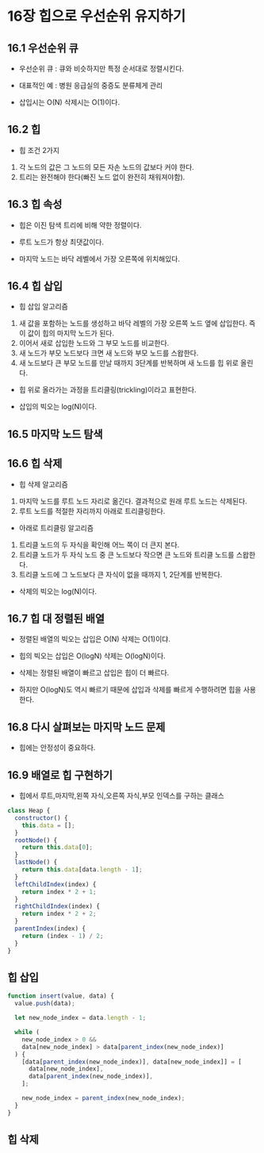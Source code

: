 # 16장 힙으로 우선순위 유지하기

## 16.1 우선순위 큐

- 우선순위 큐 : 큐와 비슷하지만 특정 순서대로 정렬시킨다.

- 대표적인 예 : 병원 응급실의 중증도 분류체게 관리

- 삽입시는 O(N) 삭제시는 O(1)이다.

## 16.2 힙

- 힙 조건 2가지

1. 각 노드의 값은 그 노드의 모든 자손 노드의 값보다 커야 한다.
2. 트리는 완전해야 한다(빠진 노드 없이 완전히 채워져야함).

## 16.3 힙 속성

- 힙은 이진 탐색 트리에 비해 약한 정렬이다.

- 루트 노드가 항상 최댓값이다.

- 마지막 노드는 바닥 레벨에서 가장 오른쪽에 위치해있다.

## 16.4 힙 삽입

- 힙 삽입 알고리즘

1. 새 값을 포함하는 노드를 생성하고 바닥 레벨의 가장 오른쪽 노드 옆에 삽입한다. 즉 이 값이 힙의 마지막 노드가 된다.
2. 이어서 새로 삽입한 노드와 그 부모 노드를 비교한다.
3. 새 노드가 부모 노드보다 크면 새 노드와 부모 노드를 스왑한다.
4. 새 노드보다 큰 부모 노드를 만날 때까지 3단계를 반복하며 새 노드를 힙 위로 올린다.

- 힙 위로 올라가는 과정을 트리클링(trickling)이라고 표현한다.

- 삽입의 빅오는 log(N)이다.

## 16.5 마지막 노드 탐색

## 16.6 힙 삭제

- 힙 삭제 알고리즘

1. 마지막 노드를 루트 노드 자리로 옮긴다. 결과적으로 원래 루트 노드는 삭제된다.
2. 루트 노드를 적절한 자리까지 아래로 트리클링한다.

- 아래로 트리클링 알고리즘

1. 트리클 노드의 두 자식을 확인해 어느 쪽이 더 큰지 본다.
2. 트리클 노드가 두 자식 노드 중 큰 노드보다 작으면 큰 노드와 트리클 노드를 스왑한다.
3. 트리클 노드에 그 노드보다 큰 자식이 없을 때까지 1, 2단계를 반복한다.

- 삭제의 빅오는 log(N)이다.

## 16.7 힙 대 정렬된 배열

- 정렬된 배열의 빅오는 삽입은 O(N) 삭제는 O(1)이댜.

- 힙의 빅오는 삽입은 O(logN) 삭제는 O(logN)이다.

- 삭제는 정렬된 배열이 빠르고 삽입은 힙이 더 빠르다.

- 하지만 O(logN)도 역시 빠르기 때문에 삽입과 삭제를 빠르게 수행하려면 힙을 사용한다.

## 16.8 다시 살펴보는 마지막 노드 문제

- 힙에는 안정성이 중요하다.

## 16.9 배열로 힙 구현하기

- 힙에서 루트,마지막,왼쪽 자식,오른쪽 자식,부모 인덱스를 구하는 클래스

```js
class Heap {
  constructor() {
    this.data = [];
  }
  rootNode() {
    return this.data[0];
  }
  lastNode() {
    return this.data[data.length - 1];
  }
  leftChildIndex(index) {
    return index * 2 + 1;
  }
  rightChildIndex(index) {
    return index * 2 + 2;
  }
  parentIndex(index) {
    return (index - 1) / 2;
  }
}
```

## 힙 삽입

```js
function insert(value, data) {
  value.push(data);

  let new_node_index = data.length - 1;

  while (
    new_node_index > 0 &&
    data[new_node_index] > data[parent_index(new_node_index)]
  ) {
    [data[parent_index(new_node_index)], data[new_node_index]] = [
      data[new_node_index],
      data[parent_index(new_node_index)],
    ];

    new_node_index = parent_index(new_node_index);
  }
}
```

## 힙 삭제
